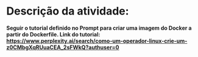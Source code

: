 # Descrição da atividade:
**Seguir o tutorial definido no Prompt para criar uma imagem do Docker a partir do Dockerfile. Link do tutorial: https://www.perplexity.ai/search/como-um-operador-linux-crie-um-z0CMbgXqRUuaCEA_2sFWkQ?authuser=0**
